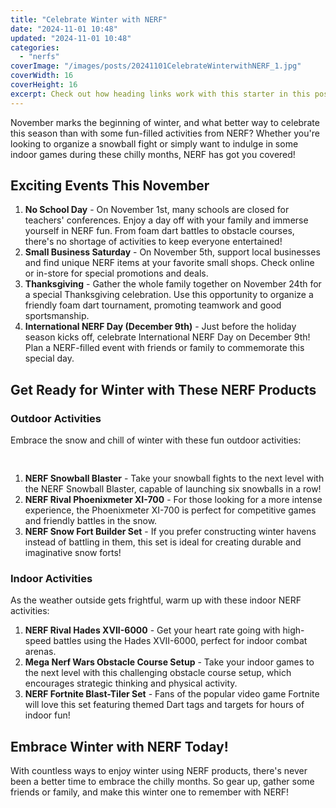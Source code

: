 ```yaml
---
title: "Celebrate Winter with NERF"
date: "2024-11-01 10:48"
updated: "2024-11-01 10:48"
categories:
  - "nerfs"
coverImage: "/images/posts/20241101CelebrateWinterwithNERF_1.jpg"
coverWidth: 16
coverHeight: 16
excerpt: Check out how heading links work with this starter in this post.
---
```


<script>
  import { base } from '$app/paths';
</script>


November marks the beginning of winter, and what better way to celebrate this season than with some fun-filled activities from NERF? Whether you're looking to organize a snowball fight or simply want to indulge in some indoor games during these chilly months, NERF has got you covered!

## Exciting Events This November

1. **No School Day** - On November 1st, many schools are closed for teachers' conferences. Enjoy a day off with your family and immerse yourself in NERF fun. From foam dart battles to obstacle courses, there's no shortage of activities to keep everyone entertained!
2. **Small Business Saturday** - On November 5th, support local businesses and find unique NERF items at your favorite small shops. Check online or in-store for special promotions and deals.
3. **Thanksgiving** - Gather the whole family together on November 24th for a special Thanksgiving celebration. Use this opportunity to organize a friendly foam dart tournament, promoting teamwork and good sportsmanship.
4. **International NERF Day (December 9th)** - Just before the holiday season kicks off, celebrate International NERF Day on December 9th! Plan a NERF-filled event with friends or family to commemorate this special day.

## Get Ready for Winter with These NERF Products

### Outdoor Activities

Embrace the snow and chill of winter with these fun outdoor activities:

<img class="inline object-contain w-full my-4" src="{base}/images/posts/20241101CelebrateWinterwithNERF_2.jpg" alt="" style="aspect-ratio: 16 / 16;" width="16" height="16">


1. **NERF Snowball Blaster** - Take your snowball fights to the next level with the NERF Snowball Blaster, capable of launching six snowballs in a row!
2. **NERF Rival Phoenixmeter XI-700** - For those looking for a more intense experience, the Phoenixmeter XI-700 is perfect for competitive games and friendly battles in the snow.
3. **NERF Snow Fort Builder Set** - If you prefer constructing winter havens instead of battling in them, this set is ideal for creating durable and imaginative snow forts!

### Indoor Activities

As the weather outside gets frightful, warm up with these indoor NERF activities:

1. **NERF Rival Hades XVII-6000** - Get your heart rate going with high-speed battles using the Hades XVII-6000, perfect for indoor combat arenas.
2. **Mega Nerf Wars Obstacle Course Setup** - Take your indoor games to the next level with this challenging obstacle course setup, which encourages strategic thinking and physical activity.
3. **NERF Fortnite Blast-Tiler Set** - Fans of the popular video game Fortnite will love this set featuring themed Dart tags and targets for hours of indoor fun!

## Embrace Winter with NERF Today!

With countless ways to enjoy winter using NERF products, there's never been a better time to embrace the chilly months. So gear up, gather some friends or family, and make this winter one to remember with NERF!